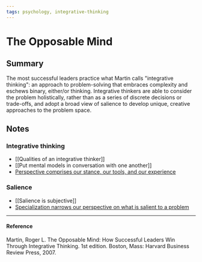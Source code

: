 ```yaml
---
tags: psychology, integrative-thinking
---
```


# The Opposable Mind

## Summary
The most successful leaders practice what Martin calls "integrative thinking": an approach to problem-solving that embraces complexity and eschews binary, either/or thinking. Integrative thinkers are able to consider the problem holistically, rather than as a series of discrete decisions or trade-offs, and adopt a broad view of salience to develop unique, creative approaches to the problem space.

## Notes
### Integrative thinking

- [[Qualities of an integrative thinker]]
- [[Put mental models in conversation with one another]]
- [Perspective comprises our stance, our tools, and our experience](https://publish.obsidian.md/mobydiction/notes/Perspective+comprises+our+stance%2C+our+tools%2C+and+our+experience)

### Salience

- [[Salience is subjective]]
- [Specialization narrows our perspective on what is salient to a problem](https://publish.obsidian.md/mobydiction/notes/Specialization+narrows+our+perspective+on+what+is+salient+to+a+problem)

---

#### Reference

Martin, Roger L. The Opposable Mind: How Successful Leaders Win Through Integrative Thinking. 1st edition. Boston, Mass: Harvard Business Review Press, 2007.
